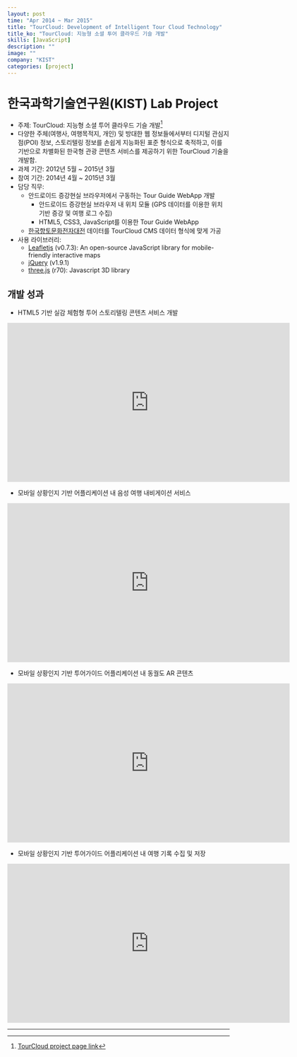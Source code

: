 ```yaml
---
layout: post
time: "Apr 2014 ~ Mar 2015"
title: "TourCloud: Development of Intelligent Tour Cloud Technology"
title_ko: "TourCloud: 지능형 소셜 투어 클라우드 기슬 개발"
skills: [JavaScript]
description: ""
image: ""
company: "KIST"
categories: [project]
---
```


# 한국과학기술연구원(KIST) Lab Project
- 주제: TourCloud: 지능형 소셜 투어 클라우드 기슬 개발[^1]
- 다양한 주체(여행사, 여행목적지, 개인) 및 방대한 웹 정보들에서부터 디지털 관심지점(POI) 정보, 스토리텔링 정보를 손쉽게 지능화된 표준 형식으로 축적하고,
이를 기반으로 차별화된 한국형 관광 콘텐츠 서비스를 제공하기 위한 TourCloud 기술을 개발함.
- 과제 기간: 2012년 5월 ~ 2015년 3월
- 참여 기간: 2014년 4월 ~ 2015년 3월
- 담당 직무: 
    + 안드로이드 증강현실 브라우저에서 구동하는 Tour Guide WebApp 개발
        - 안드로이드 증강현실 브라우저 내 위치 모듈 (GPS 데이터를 이용한 위치 기반 증강 및 여행 로그 수집)
        - HTML5, CSS3, JavaScript를 이용한 Tour Guide WebApp
    + [한국향토문화전자대전](http://www.grandculture.net/) 데이터를 TourCloud CMS 데이터 형식에 맞게 가공 
- 사용 라이브러리: 
    + [Leafletjs](http://leafletjs.com/index.html) (v0.7.3): An open-source JavaScript library for mobile-friendly interactive maps
    + [jQuery](https://jquery.com/) (v1.9.1)
    + [three.js](https://threejs.org/) (r70): Javascript 3D library
    
## 개발 성과
- HTML5 기반 실감 체험형 투어 스토리텔링 콘텐츠 서비스 개발
<iframe width="640" height="360" src="https://www.youtube.com/embed/NaQOTZcWoH8?ecver=1" frameborder="0" allow="autoplay; encrypted-media" allowfullscreen></iframe>

- 모바일 상황인지 기반 어플리케이션 내  음성 여행 내비게이션 서비스
<iframe width="640" height="360" src="https://www.youtube.com/embed/irmZkeUwVyk?ecver=1" frameborder="0" allow="autoplay; encrypted-media" allowfullscreen></iframe>

- 모바일 상황인지 기반 투어가이드 어플리케이션 내 동궐도 AR 콘텐츠
<iframe width="640" height="360" src="https://www.youtube.com/embed/E-knjhPfk0g?ecver=1" frameborder="0" allow="autoplay; encrypted-media" allowfullscreen></iframe>

- 모바일 상황인지 기반 투어가이드 어플리케이션 내 여행 기록 수집 및 저장
<iframe width="640" height="360" src="https://www.youtube.com/embed/NJYLstusieU?ecver=1" frameborder="0" allow="autoplay; encrypted-media" allowfullscreen></iframe>

---    
[^1]: [TourCloud project page link](http://project.tourcloud.org)
